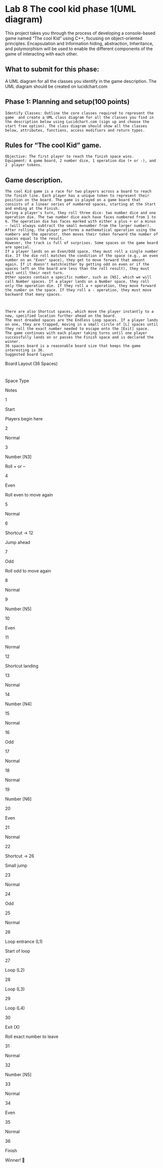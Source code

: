 # Lab 8 The cool kid phase 1(UML diagram)

This project takes you through the process of developing a console-based game named “The cool Kid” using C++, focusing on object-oriented principles. Encapsulation and Information hiding, abstraction, Inheritance, and polymorphism will be used to enable the different components of the game of interacting with each other.

## What to submit for this phase:

A UML diagram for all the classes you identify in the game description. The UML diagram should be created on lucidchart.com

## Phase 1: Planning and setup(100 points)

    Identify Classes: Outline the core classes required to represent the game  and create a UML class diagram for all the classes you find in the description below using Lucidchart.com (sign up and choose the start free option). The class diagram should show all the classes below, attributes, functions, access modifiers and return types.

## Rules for “The cool Kid” game.

    Objective: The first player to reach the finish space wins.
    Equipment: A game board, 2 number dice, 1 operation die (+ or -), and 2  player tokens.

## Game description.

    The cool Kid game is a race for two players across a board to reach the finish line. Each player has a unique token to represent their position on the board. The game is played on a game board that consists of a linear series of numbered spaces, starting at the Start and ending at the Finish.
    During a player's turn, they roll three dice: two number dice and one operation die. The two number dice each have faces numbered from 1 to 6. The operation die has faces marked with either a plus + or a minus – (will always subtract the small m=number from the larger number). After rolling, the player performs a mathematical operation using the numbers and the operator, then moves their token forward the number of spaces equal to the result.
    However, the track is full of surprises. Some spaces on the game board are special.
    If a player lands on an Even/Odd space, they must roll a single number die. If the die roll matches the condition of the space (e.g., an even number on an "Even" space), they get to move forward that amount again. If it doesn't match(either by getting odd on even or if the spaces left on the board are less than the roll result), they must wait until their next turn.
    Other spaces contain a specific number, such as [N5], which we will call Number spaces. If a player lands on a Number space, they roll only the operation die. If they roll a + operation, they move forward the number on the space. If they roll a - operation, they must move backward that many spaces.

 

    There are also Shortcut spaces, which move the player instantly to a new, specified location further ahead on the board.
    The most dreaded spaces are the Endless Loop spaces. If a player lands on one, they are trapped, moving in a small circle of [L] spaces until they roll the exact number needed to escape onto the [Exit] space.
    The game continues with each player taking turns until one player successfully lands on or passes the Finish space and is declared the winner.
    36 spaces board is a reasonable board size that keeps the game interesting is 36.
    Suggested board layout

 Board Layout (36 Spaces)

#
	

Space Type
	

Notes

1
	

Start
	

Players begin here

2
	

Normal
	

3
	

Number [N3]
	

Roll + or –

4
	

Even
	

Roll even to move again

5
	

Normal
	

6
	

Shortcut → 12
	

Jump ahead

7
	

Odd
	

Roll odd to move again

8
	

Normal
	

9
	

Number [N5]
	

10
	

Even
	

11
	

Normal
	

12
	

Shortcut landing
	

13
	

Normal
	

14
	

Number [N4]
	

15
	

Normal
	

16
	

Odd
	

17
	

Normal
	

18
	

Normal
	

19
	

Number [N6]
	

20
	

Even
	

21
	

Normal
	

22
	

Shortcut → 26
	

Small jump

23
	

Normal
	

24
	

Odd
	

25
	

Normal
	

26
	

Loop entrance (L1)
	

Start of loop

27
	

Loop (L2)
	

28
	

Loop (L3)
	

29
	

Loop (L4)
	

30
	

Exit (X)
	

Roll exact number to leave

31
	

Normal
	

32
	

Number [N5]
	

33
	

Normal
	

34
	

Even
	

35
	

Normal
	

36
	

Finish
	

Winner! 🏁
